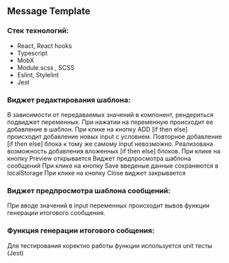 ## Message Template

### Стек технологий:
 - React, React hooks
 - Typescript
 - MobX 
 - Module.scss , SCSS
 - Eslint, Stylelint
 - Jest

### Виджет редактирования шаблона:
В зависимости от передаваемых значений в компонент, рендериться подвиджет переменных.
При нажатии на переменную происходит ее добавление  в шаблон.
При клике на кнопку ADD [if then else] происходит добавление новых input с условием.
Повторное добавление [if then else] блока к тому же самому input невозможно.
Реализована возможность добавления вложенных [if then else] блоков.
При клике на кнопку Preview открывается Виджет предпросмотра шаблона сообщений
При клике на кнопку Save введеные данные сохраняются в localStorage
При клике на кнопку Close виджет закрывается

### Виджет предпросмотра шаблона сообщений:
При вводе значений в input переменных происходит вывов функции генерации итогового сообщения.

### Функция генерации итогового собщения:
Для тестирования коректно работы функции используется unit тесты (Jest)
